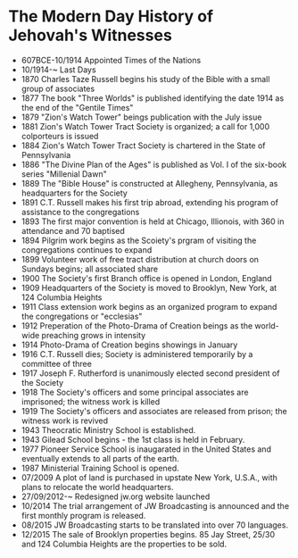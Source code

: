 The Modern Day History of Jehovah's Witnesses
===========================================

- 607BCE-10/1914 Appointed Times of the Nations
- 10/1914-~ Last Days
- 1870 Charles Taze Russell begins his study of the Bible with a small group of associates
- 1877 The book "Three Worlds" is published identifying the date 1914 as the end of the "Gentile Times"
- 1879 "Zion's Watch Tower" beings publication with the July issue
- 1881 Zion's Watch Tower Tract Society is organized; a call for 1,000 colporteurs is issued
- 1884 Zion's Watch Tower Tract Society is chartered in the State of Pennsylvania
- 1886 "The Divine Plan of the Ages" is published as Vol. I of the six-book series "Millenial Dawn"
- 1889 The "Bible House" is constructed at Allegheny, Pennsylvania, as headquarters for the Society
- 1891 C.T. Russell makes his first trip abroad, extending his program of assistance to the congregations
- 1893 The first major convention is held at Chicago, Illionois, with 360 in attendance and 70 baptised
- 1894 Pilgrim work begins as the Scoiety's prgram of visiting the congregations continues to expand
- 1899 Volunteer work of free tract distribution at church doors on Sundays begins; all associated share
- 1900 The Society's first Branch office is opened in London, England
- 1909 Headquarters of the Society is moved to Brooklyn, New York, at 124 Columbia Heights
- 1911 Class extension work begins as an organized program to expand the congregations or "ecclesias"
- 1912 Preperation of the Photo-Drama of Creation beings as the world-wide preaching grows in intensity
- 1914 Photo-Drama of Creation begins showings in January
- 1916 C.T. Russell dies; Society is administered temporarily by a committee of three
- 1917 Joseph F. Rutherford is unanimously elected second president of the Society
- 1918 The Society's officers and some principal associates are imprisoned; the witness work is killed
- 1919 The Society's officers and associates are released from prison; the witness work is revived
- 1943 Theocratic Ministry School is established.
- 1943 Gilead School begins - the 1st class is held in February.
- 1977 Pioneer Service School is inaugarated in the United States and eventually extends to all parts of the earth.
- 1987 Ministerial Training School is opened.  
- 07/2009 A plot of land is purchased in upstate New York, U.S.A., with plans to relocate the world headquarters.
- 27/09/2012-~ Redesigned jw.org website launched
- 10/2014 The trial arrangement of JW Broadcasting is announced and the first monthly program is released.  
- 08/2015 JW Broadcasting starts to be translated into over 70 languages.
- 12/2015 The sale of Brooklyn properties begins.  85 Jay Street, 25/30 and 124 Columbia Heights are the properties to be sold.
